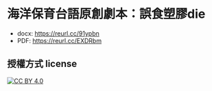 # 海洋保育台語原創劇本：誤食塑膠die
- docx: https://reurl.cc/91ypbn
- PDF: https://reurl.cc/EXDRbm

## 授權方式 license
[![CC BY 4.0](https://img.shields.io/badge/License-CC%20BY%204.0-lightgrey.svg)](http://creativecommons.org/licenses/by/4.0/)
